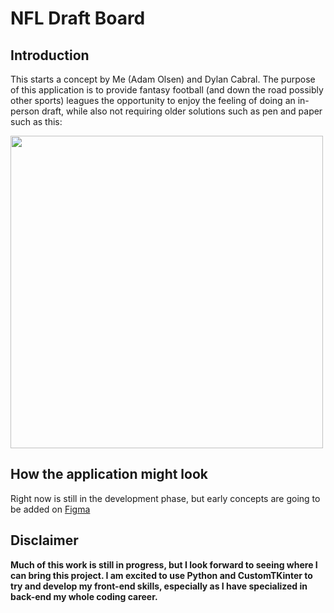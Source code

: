 # NFL Draft Board

## Introduction
This starts a concept by Me (Adam Olsen) and Dylan Cabral. The purpose of this application is to provide fantasy football (and down the road possibly other sports) leagues the opportunity to enjoy the feeling of doing an in-person draft, while also not requiring older solutions such as pen and paper such as this:

<img src="https://github.com/user-attachments/assets/3666e387-295f-4848-8158-12cf12b29b77" width=500>

## How the application might look
Right now is still in the development phase, but early concepts are going to be added on [Figma](https://www.figma.com/design/TthYzGLWqDPnMYUFNs7nRB/NFL-Draft-Board?node-id=0-1&t=6e756Na5eeJaGLoE-1)

## Disclaimer
**Much of this work is still in progress, but I look forward to seeing where I can bring this project. I am excited to use Python and CustomTKinter to try and develop my front-end skills, especially as I have specialized in back-end my whole coding career.**

